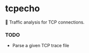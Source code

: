 # tcpecho
:vertical_traffic_light: Traffic analysis for TCP connections.

### TODO
+ Parse a given TCP trace file
